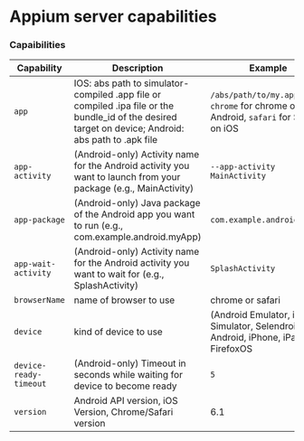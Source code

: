 Appium server capabilities
==========

### Capaibilities

|Capability|Description|Example|
|----|-----------|-------|
|`app`|IOS: abs path to simulator-compiled .app file or compiled .ipa file or the bundle_id of the desired target on device; Android: abs path to .apk file|`/abs/path/to/my.app`, `chrome` for chrome on Android, `safari` for Safari on iOS|
|`app-activity`|(Android-only) Activity name for the Android activity you want to launch from your package (e.g., MainActivity)|`--app-activity MainActivity`|
|`app-package`|(Android-only) Java package of the Android app you want to run (e.g., com.example.android.myApp)|`com.example.android.myApp`|
|`app-wait-activity`|(Android-only) Activity name for the Android activity you want to wait for (e.g., SplashActivity)|`SplashActivity`|
|`browserName`|name of browser to use|chrome or safari|
|`device`|kind of device to use|(Android Emulator, iPhone Simulator, Selendroid, Android, iPhone, iPad, or FirefoxOS|
|`device-ready-timeout`|(Android-only) Timeout in seconds while waiting for device to become ready|`5`|
|`version`|Android API version, iOS Version, Chrome/Safari version| 6.1|
